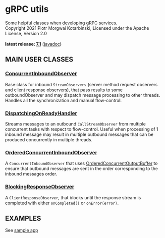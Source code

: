 # gRPC utils

Some helpful classes when developing gRPC services.<br/>
Copyright 2021 Piotr Morgwai Kotarbinski, Licensed under the Apache License, Version 2.0<br/>
<br/>
**latest release: [7.1](https://search.maven.org/artifact/pl.morgwai.base/grpc-utils/7.1/jar)**
([javadoc](https://javadoc.io/doc/pl.morgwai.base/grpc-utils/7.1))


## MAIN USER CLASSES

### [ConcurrentInboundObserver](https://javadoc.io/doc/pl.morgwai.base/grpc-utils/latest/pl/morgwai/base/grpc/utils/ConcurrentInboundObserver.html)
Base class for inbound `StreamObservers` (server method request observers and client response observers), that pass results to some outboundObserver and may dispatch message processing to other threads. Handles all the synchronization and manual flow-control.

### [DispatchingOnReadyHandler](https://javadoc.io/doc/pl.morgwai.base/grpc-utils/latest/pl/morgwai/base/grpc/utils/DispatchingOnReadyHandler.html)
Streams messages to an outbound `CallStreamObserver` from multiple concurrent tasks with respect to flow-control. Useful when processing of 1 inbound message may result in multiple outbound messages that can be produced concurrently in multiple threads.

### [OrderedConcurrentInboundObserver](https://javadoc.io/doc/pl.morgwai.base/grpc-utils/latest/pl/morgwai/base/grpc/utils/OrderedConcurrentInboundObserver.html)
A `ConcurrentInboundObserver` that uses [OrderedConcurrentOutputBuffer](https://javadoc.io/doc/pl.morgwai.base/java-utils/latest/pl/morgwai/base/utils/concurrent/OrderedConcurrentOutputBuffer.html) to ensure that outbound messages are sent in the order corresponding to the inbound messages order.

### [BlockingResponseObserver](https://javadoc.io/doc/pl.morgwai.base/grpc-utils/latest/pl/morgwai/base/grpc/utils/BlockingResponseObserver.html)
A `ClientResponseObserver`, that blocks until the response stream is completed with either `onCompleted()` or `onError(error)`.


## EXAMPLES

See [sample app](sample)
